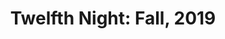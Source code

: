 ---
title: "Twelfth Night: Fall, 2019"
description: "This is a short description of the page"
url: /Shows/2019-12th-night
complete: true
---